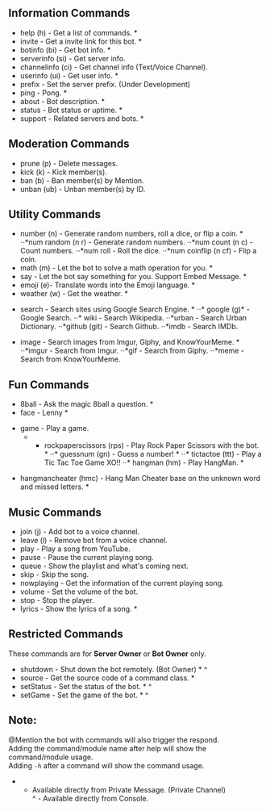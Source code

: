 ## Information Commands
- help (h) - Get a list of commands. *
- invite - Get a invite link for this bot. *
- botinfo (bi) - Get bot info. *
- serverinfo (si) - Get server info.
- channelinfo (ci) - Get channel info (Text/Voice Channel).
- userinfo (ui) - Get user info. *
- prefix - Set the server prefix. (Under Development)
- ping - Pong. *
- about - Bot description. *
- status - Bot status or uptime. *
- support - Related servers and bots. *

## Moderation Commands
- prune (p) - Delete messages.
- kick (k) - Kick member(s).
- ban (b) - Ban member(s) by Mention.
- unban (ub) - Unban member(s) by ID.

## Utility Commands
- number (n) - Generate random numbers, roll a dice, or flip a coin. *
⋅⋅*num random (n r) - Generate random numbers.
⋅⋅*num count (n c) - Count numbers.
⋅⋅*num roll - Roll the dice.
⋅⋅*num coinflip (n cf) - Flip a coin.
- math (m) - Let the bot to solve a math operation for you. *
- say - Let the bot say something for you. Support Embed Message. * 
- emoji (e)- Translate words into the Emoji language. *
- weather (w) - Get the weather. *
* search - Search sites using Google Search Engine. *
⋅⋅* google (g)* - Google Search. 
⋅⋅* wiki - Search Wikipedia. 
⋅⋅*urban - Search Urban Dictionary. 
⋅⋅*github (git) - Search Github. 
⋅⋅*imdb - Search IMDb.
- image - Search images from Imgur, Giphy, and KnowYourMeme. * 
⋅⋅*imgur - Search from Imgur.
⋅⋅*gif - Search from Giphy.
⋅⋅*meme - Search from KnowYourMeme.

## Fun Commands
- 8ball - Ask the magic 8ball a question. *
- face - Lenny * 
* game - Play a game. 
  - * rockpaperscissors (rps) - Play Rock Paper Scissors with the bot. * 
⋅⋅* guessnum (gn) - Guess a number! *
⋅⋅* tictactoe (ttt) - Play a Tic Tac Toe Game XO!! 
⋅⋅* hangman (hm) - Play HangMan. * 
 - hangmancheater (hmc) - Hang Man Cheater base on the unknown word and missed letters. *

## Music Commands
- join (j) - Add bot to a voice channel.
- leave (l) - Remove bot from a voice channel. 
- play - Play a song from YouTube.
- pause - Pause the current playing song.
- queue - Show the playlist and what's coming next.
- skip - Skip the song.
- nowplaying - Get the information of the current playing song.
- volume - Set the volume of the bot.
- stop - Stop the player.
- lyrics - Show the lyrics of a song. *

## Restricted Commands <br />
These commands are for **Server Owner** or **Bot Owner** only.
- shutdown - Shut down the bot remotely. (Bot Owner) * ^
- source - Get the source code of a command class. * 
- setStatus - Set the status of the bot. * ^
- setGame - Set the game of the bot. * ^

## Note: <br />
@Mention the bot with commands will also trigger the respond. <br />
Adding the command/module name after help will show the command/module usage. <br />
Adding `-h` after a command will show the command usage. <br />
* - Available directly from Private Message. (Private Channel) <br />
^ - Available directly from Console. <br />